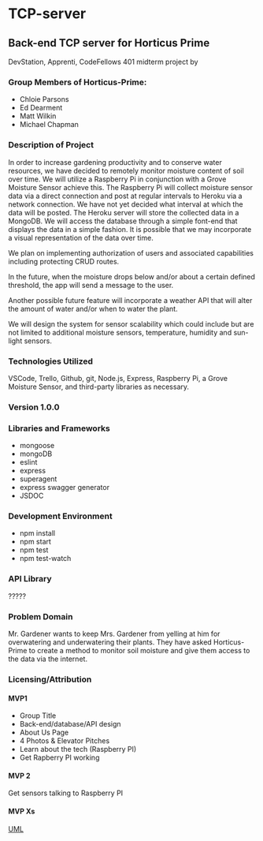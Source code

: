 # TCP-server
## Back-end TCP server for Horticus Prime

DevStation, Apprenti, CodeFellows 401 midterm project by

### Group Members of Horticus-Prime:

* Chloie Parsons
* Ed Dearment
* Matt Wilkin
* Michael Chapman

### Description of Project

In order to increase gardening productivity and to conserve water resources, we have decided to remotely monitor moisture content of soil over time. We will utilize a Raspberry Pi in conjunction with a Grove Moisture Sensor achieve this. The Raspberry Pi will collect moisture sensor data via a direct connection and post at regular intervals to Heroku via a network connection. We have not yet decided what interval at which the data will be posted. The Heroku server will store the collected data in a MongoDB. We will access the database through a simple font-end that displays the data in a simple fashion. It is possible that we may incorporate a visual representation of the data over time.

We plan on implementing authorization of users and associated capabilities including protecting CRUD routes.

In the future, when the moisture drops below and/or about a certain defined threshold, the app will send a message to the user.

Another possible future feature will incorporate a weather API that will alter the amount of water and/or when to water the plant.

We will design the system for sensor scalability which could include but are not limited to additional moisture sensors, temperature, humidity and sun-light sensors.

### Technologies Utilized 

VSCode, Trello, Github, git, Node.js, Express, Raspberry Pi, a Grove Moisture Sensor, and third-party libraries as necessary.


### Version 1.0.0
### Libraries and Frameworks
* mongoose
* mongoDB
* eslint
* express
* superagent
* express swagger generator
* JSDOC

### Development Environment
* npm install
* npm start
* npm test
* npm test-watch

### API Library
?????

### Problem Domain

Mr. Gardener wants to keep Mrs. Gardener from yelling at him for overwatering and underwatering their plants. They have asked Horticus-Prime to create a method to monitor soil moisture and give them access to the data via the internet.

### Licensing/Attribution


#### MVP1
* Group Title
* Back-end/database/API design
* About Us Page
* 4 Photos & Elevator Pitches
* Learn about the tech (Raspberry PI)
* Get Rapberry PI working
#### MVP 2
Get sensors talking to Raspberry PI

#### MVP Xs

[UML](https://drive.google.com/drive/folders/1P663f6bxMko65qCKzeeDDBVXHu3SnLYB)
